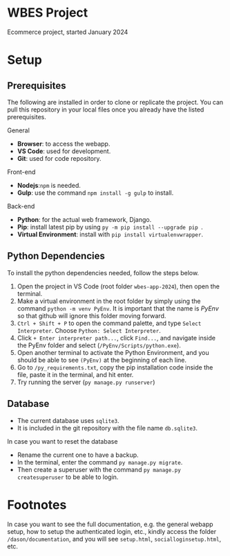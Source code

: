 # WBES Project

Ecommerce project, started January 2024

# Setup

## Prerequisites

The following are installed in order to clone or replicate the project. You can pull this repository in your local files once you already have the listed prerequisites.

General
- **Browser**: to access the webapp.
- **VS Code**: used for development.
- **Git**: used for code repository.

Front-end
- **Nodejs**:`npm` is needed.
- **Gulp**: use the command `npm install -g gulp` to install.

Back-end
- **Python**: for the actual web framework, Django.
- **Pip**: install latest pip by using `py -m pip install --upgrade pip `.
- **Virtual Environment**: install with `pip install virtualenvwrapper`.

## Python Dependencies

To install the python dependencies needed, follow the steps below.

1. Open the project in VS Code (root folder `wbes-app-2024`), then open the terminal.
2. Make a virtual environment in the root folder by simply using the command `python -m venv PyEnv`. It is important that the name is *PyEnv* so that github will ignore this folder moving forward.
3. `Ctrl + Shift + P` to open the command palette, and type `Select Interpreter`. Choose `Python: Select Interpreter`.
4. Click `+ Enter interpreter path...`, click `Find...`, and navigate inside the PyEnv folder and select (`/PyEnv/Scripts/python.exe`).
5. Open another terminal to activate the Python Environment, and you should be able to see `(PyEnv)` at the beginning of each line. 
6. Go to `/py_requirements.txt`, copy the pip installation code inside the file, paste it in the terminal, and hit enter.
7. Try running the server (`py manage.py runserver`)

## Database

- The current database uses `sqlite3`.
- It is included in the git repository with the file name `db.sqlite3`.

In case you want to reset the database
- Rename the current one to have a backup.
- In the terminal, enter the command `py manage.py migrate`.
- Then create a superuser with the command `py manage.py createsuperuser` to be able to login.

# Footnotes

In case you want to see the full documentation, e.g. the general webapp setup, how to setup the authenticated login, etc., kindly access the folder `/dason/documentation`, and you will see `setup.html`, `socialloginsetup.html`, etc.


